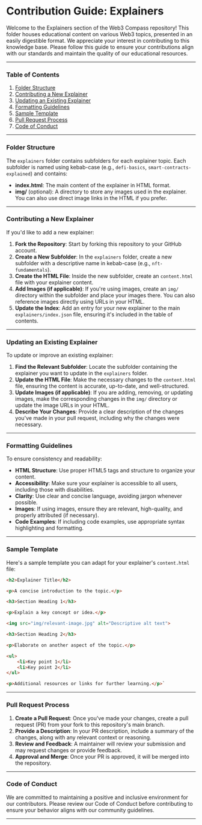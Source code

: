 # Contribution Guide: Explainers

Welcome to the Explainers section of the Web3 Compass repository! This folder houses educational content on various Web3 topics, presented in an easily digestible format. We appreciate your interest in contributing to this knowledge base. Please follow this guide to ensure your contributions align with our standards and maintain the quality of our educational resources.

* * * * *

### Table of Contents

1.  [Folder Structure](#folder-structure)
2.  [Contributing a New Explainer](#contributing-a-new-explainer)
3.  [Updating an Existing Explainer](#updating-an-existing-explainer)
4.  [Formatting Guidelines](#formatting-guidelines)
5.  [Sample Template](#sample-template)
6.  [Pull Request Process](#pull-request-process)
7.  [Code of Conduct](#code-of-conduct)

* * * * *

### Folder Structure

The `explainers` folder contains subfolders for each explainer topic. Each subfolder is named using kebab-case (e.g., `defi-basics`, `smart-contracts-explained`) and contains:

-   **index.html**: The main content of the explainer in HTML format.
-   **img/** (optional): A directory to store any images used in the explainer. You can also use direct image links in the HTML if you prefer.

* * * * *

### Contributing a New Explainer

If you'd like to add a new explainer:

1.  **Fork the Repository**: Start by forking this repository to your GitHub account.
2.  **Create a New Subfolder**: In the `explainers` folder, create a new subfolder with a descriptive name in kebab-case (e.g., `nft-fundamentals`).
3.  **Create the HTML File**: Inside the new subfolder, create an `content.html` file with your explainer content.
4.  **Add Images (if applicable)**: If you're using images, create an `img/` directory within the subfolder and place your images there. You can also reference images directly using URLs in your HTML.
5.  **Update the Index**: Add an entry for your new explainer to the main `explainers/index.json` file, ensuring it's included in the table of contents.

* * * * *

### Updating an Existing Explainer

To update or improve an existing explainer:

1.  **Find the Relevant Subfolder**: Locate the subfolder containing the explainer you want to update in the `explainers` folder.
2.  **Update the HTML File**: Make the necessary changes to the `content.html` file, ensuring the content is accurate, up-to-date, and well-structured.
3.  **Update Images (if applicable)**: If you are adding, removing, or updating images, make the corresponding changes in the `img/` directory or update the image URLs in your HTML.
4.  **Describe Your Changes**: Provide a clear description of the changes you've made in your pull request, including why the changes were necessary.

* * * * *

### Formatting Guidelines

To ensure consistency and readability:

-   **HTML Structure**: Use proper HTML5 tags and structure to organize your content.
-   **Accessibility**: Make sure your explainer is accessible to all users, including those with disabilities.
-   **Clarity**: Use clear and concise language, avoiding jargon whenever possible.
-   **Images**: If using images, ensure they are relevant, high-quality, and properly attributed (if necessary).
-   **Code Examples**: If including code examples, use appropriate syntax highlighting and formatting.

* * * * *

### Sample Template

Here's a sample template you can adapt for your explainer's `content.html` file:

```html
<h2>Explainer Title</h2>

<p>A concise introduction to the topic.</p>

<h3>Section Heading 1</h3>

<p>Explain a key concept or idea.</p>

<img src="img/relevant-image.jpg" alt="Descriptive alt text">

<h3>Section Heading 2</h3>

<p>Elaborate on another aspect of the topic.</p>

<ul>
    <li>Key point 1</li>
    <li>Key point 2</li>
</ul>

<p>Additional resources or links for further learning.</p>`
```


* * * * *

### Pull Request Process

1.  **Create a Pull Request**: Once you've made your changes, create a pull request (PR) from your fork to this repository's main branch.
2.  **Provide a Description**: In your PR description, include a summary of the changes, along with any relevant context or reasoning.
3.  **Review and Feedback**: A maintainer will review your submission and may request changes or provide feedback.
4.  **Approval and Merge**: Once your PR is approved, it will be merged into the repository.

* * * * *

### Code of Conduct

We are committed to maintaining a positive and inclusive environment for our contributors. Please review our Code of Conduct before contributing to ensure your behavior aligns with our community guidelines.

* * * * *
